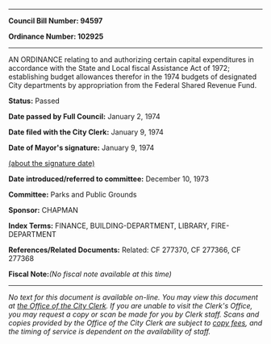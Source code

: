 

********

**Council Bill Number: 94597**
   
**Ordinance Number: 102925**
********

 AN ORDINANCE relating to and authorizing certain capital expenditures in accordance with the State and Local fiscal Assistance Act of 1972; establishing budget allowances therefor in the 1974 budgets of designated City departments by appropriation from the Federal Shared Revenue Fund.

**Status:** Passed
   
**Date passed by Full Council:** January 2, 1974
   
**Date filed with the City Clerk:** January 9, 1974
   
**Date of Mayor's signature:** January 9, 1974
   
[(about the signature date)](/~public/approvaldate.htm)
   
   
   
**Date introduced/referred to committee:** December 10, 1973
   
**Committee:** Parks and Public Grounds
   
**Sponsor:** CHAPMAN
   
   
**Index Terms:** FINANCE, BUILDING-DEPARTMENT, LIBRARY, FIRE-DEPARTMENT

**References/Related Documents:** Related: CF 277370, CF 277366, CF 277368

**Fiscal Note:**_(No fiscal note available at this time)_
********

_No text for this document is available on-line. You may view this document at [the Office of the City Clerk](http://www.seattle.gov/leg/clerk/contactUs.htm). If you are unable to visit the Clerk's Office, you may request a copy or scan be made for you by Clerk staff. Scans and copies provided by the Office of the City Clerk are subject to [copy fees](http://clerk.seattle.gov/~public/clerkfees.htm), and the timing of service is dependent on the availability of staff._

